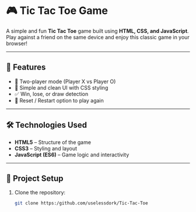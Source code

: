 # 🎮 Tic Tac Toe Game  

A simple and fun **Tic Tac Toe** game built using **HTML, CSS, and JavaScript**.  
Play against a friend on the same device and enjoy this classic game in your browser!  

---

## 🚀 Features  
- 🎲 Two-player mode (Player X vs Player O)  
- 🎨 Simple and clean UI with CSS styling  
- ✅ Win, lose, or draw detection  
- 🔄 Reset / Restart option to play again  

---

## 🛠️ Technologies Used  
- **HTML5** – Structure of the game  
- **CSS3** – Styling and layout  
- **JavaScript (ES6)** – Game logic and interactivity  

---

## 📂 Project Setup  
1. Clone the repository:  
   ```bash
   git clone https:/github.com/uselessdork/Tic-Tac-Toe
   
